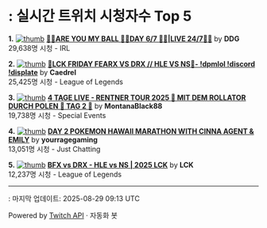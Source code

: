 # : 실시간 트위치 시청자수 Top 5

**1.** [![thumb](https://static-cdn.jtvnw.net/previews-ttv/live_user_ddg-320x180.jpg)](https://twitch.tv/DDG)
**[🏀💕ARE YOU MY BALL 🏀💕DAY 6/7 🏀💕|LIVE 24/7🏀💕](https://twitch.tv/DDG)** by **DDG**<br>29,638명 시청  - IRL

**2.** [![thumb](https://static-cdn.jtvnw.net/previews-ttv/live_user_caedrel-320x180.jpg)](https://twitch.tv/Caedrel)
**[🔴LCK FRIDAY FEARX VS DRX // HLE VS NS🔴-  !dpmlol !discord !displate](https://twitch.tv/Caedrel)** by **Caedrel**<br>25,425명 시청  - League of Legends

**3.** [![thumb](https://static-cdn.jtvnw.net/previews-ttv/live_user_montanablack88-320x180.jpg)](https://twitch.tv/MontanaBlack88)
**[4 TAGE LIVE - RENTNER TOUR 2025 🤏 MIT DEM ROLLATOR DURCH POLEN 🤏 TAG 2 🤏](https://twitch.tv/MontanaBlack88)** by **MontanaBlack88**<br>19,738명 시청  - Special Events

**4.** [![thumb](https://static-cdn.jtvnw.net/previews-ttv/live_user_yourragegaming-320x180.jpg)](https://twitch.tv/yourragegaming)
**[DAY 2 POKEMON HAWAII MARATHON WITH CINNA AGENT & EMILY](https://twitch.tv/yourragegaming)** by **yourragegaming**<br>13,051명 시청  - Just Chatting

**5.** [![thumb](https://static-cdn.jtvnw.net/previews-ttv/live_user_lck-320x180.jpg)](https://twitch.tv/LCK)
**[BFX vs DRX - HLE vs NS | 2025 LCK](https://twitch.tv/LCK)** by **LCK**<br>12,237명 시청  - League of Legends


---
: 마지막 업데이트: 2025-08-29 09:13 UTC

Powered by [Twitch API](https://dev.twitch.tv/docs/api/reference) · 자동화 봇